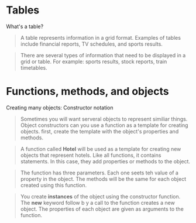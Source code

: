 # Tables
What's a table?

> A table represents information in a grid format. Examples of tables include financial reports, TV schedules, and sports results.

> There are several types of information that need to be displayed in a grid or table. For example: sports results, stock reports, train timetables.

# Functions, methods, and objects

Creating many objects: Constructor notation

> Sometimes you will want serveral objects to represent similiar things. Object constructors can you use a function as a template for creating objects. first, create the template with the object's properties and methods.

> A function called **Hotel** will be used as a template for creating new objects that represent hotels. Like all functions, it contains statements. In this case, they add properties or methods to the object.

> The function has three parameters. Each one seets teh value of a property in the object. The methods will be the same for each object created using this function.

> You create **instances** of the object using the constructor function. The **new** keyword follow b y a call to the function creates a new object. The properties of each object are given as arguments to the function.